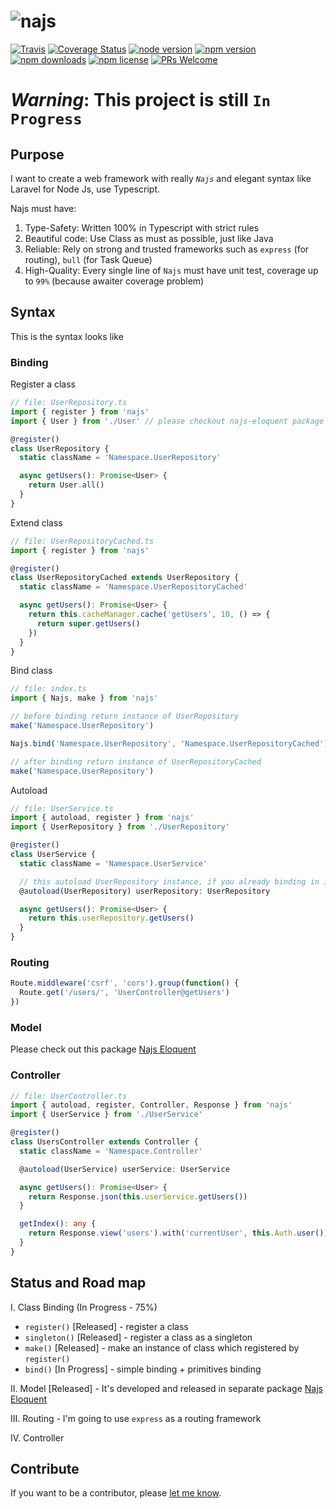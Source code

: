 # <img src="https://raw.githubusercontent.com/najs-framework/najs/master/najs.png" alt="najs">

[![Travis](https://img.shields.io/travis/najs-framework/najs/master.svg?style=flat-square)](https://travis-ci.org/najs-framework/najs/builds)
[![Coverage Status](https://img.shields.io/coveralls/najs-framework/najs/master.svg?style=flat-square)](https://coveralls.io/r/najs-framework/najs?branch=master)
[![node version](https://img.shields.io/node/v/najs.svg?style=flat-square)](https://nodejs.org/en/download/)
[![npm version](https://img.shields.io/npm/v/najs.svg?style=flat-square)](http://badge.fury.io/js/najs)
[![npm downloads](https://img.shields.io/npm/dm/najs.svg?style=flat-square)](http://badge.fury.io/js/najs)
[![npm license](https://img.shields.io/npm/l/najs.svg?style=flat-square)](http://badge.fury.io/js/najs)
[![PRs Welcome](https://img.shields.io/badge/PRs-welcome-brightgreen.svg?style=flat-square)](http://makeapullrequest.com)

# _Warning_: This project is still `In Progress`

## Purpose

I want to create a web framework with really _`Najs`_ and elegant syntax like Laravel for Node Js, use Typescript.

Najs must have:

1. Type-Safety: Written 100% in Typescript with strict rules
2. Beautiful code: Use Class as must as possible, just like Java
3. Reliable: Rely on strong and trusted frameworks such as `express` (for routing), `bull` (for Task Queue)
4. High-Quality: Every single line of `Najs` must have unit test, coverage up to `99%` (because awaiter coverage problem)

## Syntax

This is the syntax looks like

### Binding

Register a class

```typescript
// file: UserRepository.ts
import { register } from 'najs'
import { User } from './User' // please checkout najs-eloquent package

@register()
class UserRepository {
  static className = 'Namespace.UserRepository'

  async getUsers(): Promise<User> {
    return User.all()
  }
}
```

Extend class

```typescript
// file: UserRepositoryCached.ts
import { register } from 'najs'

@register()
class UserRepositoryCached extends UserRepository {
  static className = 'Namespace.UserRepositoryCached'

  async getUsers(): Promise<User> {
    return this.cacheManager.cache('getUsers', 10, () => {
      return super.getUsers()
    })
  }
}
```

Bind class

```typescript
// file: index.ts
import { Najs, make } from 'najs'

// before binding return instance of UserRepository
make('Namespace.UserRepository')

Najs.bind('Namespace.UserRepository', 'Namespace.UserRepositoryCached')

// after binding return instance of UserRepositoryCached
make('Namespace.UserRepository')
```

Autoload

```typescript
// file: UserService.ts
import { autoload, register } from 'najs'
import { UserRepository } from './UserRepository'

@register()
class UserService {
  static className = 'Namespace.UserService'

  // this autoload UserRepository instance, if you already binding in index.ts it loads UserRepositoryCached instead
  @autoload(UserRepository) userRepository: UserRepository

  async getUsers(): Promise<User> {
    return this.userRepository.getUsers()
  }
}
```

### Routing

```typescript
Route.middleware('csrf', 'cors').group(function() {
  Route.get('/users/', 'UserController@getUsers')
})
```

### Model

Please check out this package [Najs Eloquent](https://www.npmjs.com/package/najs-eloquent)

### Controller

```typescript
// file: UserController.ts
import { autoload, register, Controller, Response } from 'najs'
import { UserService } from './UserService'

@register()
class UsersController extends Controller {
  static className = 'Namespace.Controller'

  @autoload(UserService) userService: UserService

  async getUsers(): Promise<User> {
    return Response.json(this.userService.getUsers())
  }

  getIndex(): any {
    return Response.view('users').with('currentUser', this.Auth.user())
  }
}
```

## Status and Road map

I. Class Binding (In Progress - 75%)

* `register()` [Released] - register a class
* `singleton()` [Released] - register a class as a singleton
* `make()` [Released] - make an instance of class which registered by `register()`
* `bind()` [In Progress] - simple binding + primitives binding

II. Model [Released] - It's developed and released in separate package [Najs Eloquent](https://www.npmjs.com/package/najs-eloquent)

III. Routing - I'm going to use `express` as a routing framework

IV. Controller

## Contribute

If you want to be a contributor, please [let me know](mailto:nhat@ntworld.net).
